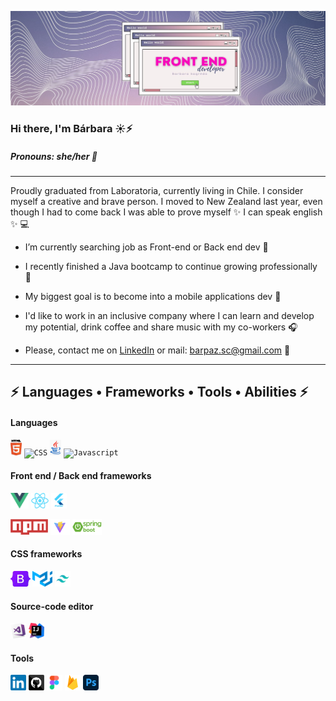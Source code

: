 ![Background](https://raw.githubusercontent.com/barbarasagredo/barbarasagredo/main/IMAGES/BACKGROUND.jpg)

### Hi there, I'm Bárbara :sunny::zap:

##### Pronouns: she/her :purple_heart:

---

Proudly graduated from Laboratoria, currently living in Chile. I consider myself a creative and brave person. I moved to New Zealand last year, even though I had to come back I was able to prove myself :sparkles: I can speak english :sparkles: :computer:

- I’m currently searching job as Front-end or Back end dev 🔭

- I recently finished a Java bootcamp to continue growing professionally 🌱

- My biggest goal is to become into a mobile applications dev :gem:

- I'd like to work in an inclusive company where I can learn and develop my potential, drink coffee and share music with my co-workers :headphones:

- Please, contact me on [LinkedIn](https://www.linkedin.com/in/barbarasagredoc/) or mail: barpaz.sc@gmail.com :speech_balloon:

---

## :zap: Languages • Frameworks • Tools • Abilities :zap:

#### Languages

<code><img title="HTML" height="25" src="https://raw.githubusercontent.com/barbarasagredo/barbarasagredo/main/IMAGES/HTML.png"></code>
<code><img title="CSS" height="25" src="https://raw.githubusercontent.com/barbarasagredo/barbarasagredo/main/IMAGES/CSS.png"></code>
<code><img title="Java" height="25" src="https://raw.githubusercontent.com/barbarasagredo/barbarasagredo/main/IMAGES/JAVA.png"></code>
<code><img title="Javascript" height="25" src="https://raw.githubusercontent.com/barbarasagredo/barbarasagredo/main/IMAGES/JAVASCRIPT.png"></code>

#### Front end / Back end frameworks

<code><img title="Vue" height="25" src="https://raw.githubusercontent.com/barbarasagredo/barbarasagredo/main/IMAGES/VUE.png"></code>
<code><img title="React" height="25" src="https://raw.githubusercontent.com/barbarasagredo/barbarasagredo/main/IMAGES/REACT.png"></code>
<code><img title="Flutter" height="25" src="https://raw.githubusercontent.com/barbarasagredo/barbarasagredo/main/IMAGES/FLUTTER.png"></code>

<code><img title="Npm" height="25" src="https://raw.githubusercontent.com/barbarasagredo/barbarasagredo/main/IMAGES/NPM%20.png"></code>
<code><img title="Vite" height="25" src="https://raw.githubusercontent.com/barbarasagredo/barbarasagredo/main/IMAGES/VITE.png"></code>
<code><img title="Spring Boot" height="25" src="https://raw.githubusercontent.com/barbarasagredo/barbarasagredo/main/IMAGES/SPRINGBOOT.png"></code>

#### CSS frameworks

<code><img title="Bootstrap" height="25" src="https://raw.githubusercontent.com/barbarasagredo/barbarasagredo/main/IMAGES/BOOTSTRAP.png"></code>
<code><img title="Material-UI" height="25" src="https://raw.githubusercontent.com/barbarasagredo/barbarasagredo/main/IMAGES/MATERIAL-UI.png"></code>
<code><img title="Tailwind" height="25" src="https://raw.githubusercontent.com/barbarasagredo/barbarasagredo/main/IMAGES/TAILWIND.png"></code>

#### Source-code editor

<code><img title="VisualStudioCode" height="25" src="https://raw.githubusercontent.com/barbarasagredo/barbarasagredo/main/IMAGES/VISUALSTUDIOCODE.png"></code>
<code><img title="Intellij-Idea" height="25" src="https://raw.githubusercontent.com/barbarasagredo/barbarasagredo/main/IMAGES/INTELLIJ-IDEA.png"></code>

#### Tools

<code><img title="Linkedin" height="25" src="https://raw.githubusercontent.com/barbarasagredo/barbarasagredo/main/IMAGES/LINKEDIN.png"></code>
<code><img title="Github" height="25" src="https://raw.githubusercontent.com/barbarasagredo/barbarasagredo/main/IMAGES/GITHUB.png"></code>
<code><img title="Figma" height="25" src="https://raw.githubusercontent.com/barbarasagredo/barbarasagredo/main/IMAGES/FIGMA.png"></code>
<code><img title="Firebase" height="25" src="https://raw.githubusercontent.com/barbarasagredo/barbarasagredo/main/IMAGES/FIREBASE.png"></code>
<code><img title="Photoshop" height="25" src="https://raw.githubusercontent.com/barbarasagredo/barbarasagredo/main/IMAGES/PHOTOSHOP.png"></code>
